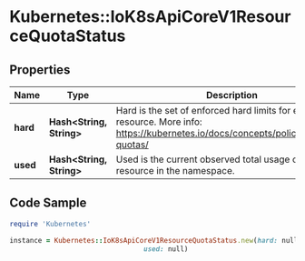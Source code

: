 # Kubernetes::IoK8sApiCoreV1ResourceQuotaStatus

## Properties

Name | Type | Description | Notes
------------ | ------------- | ------------- | -------------
**hard** | **Hash&lt;String, String&gt;** | Hard is the set of enforced hard limits for each named resource. More info: https://kubernetes.io/docs/concepts/policy/resource-quotas/ | [optional] 
**used** | **Hash&lt;String, String&gt;** | Used is the current observed total usage of the resource in the namespace. | [optional] 

## Code Sample

```ruby
require 'Kubernetes'

instance = Kubernetes::IoK8sApiCoreV1ResourceQuotaStatus.new(hard: null,
                                 used: null)
```


